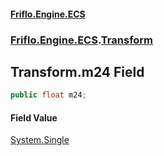 #### [Friflo.Engine.ECS](index.md#'index')
### [Friflo.Engine.ECS](Friflo.Engine.ECS.md#'Friflo.Engine.ECS').[Transform](Transform.md#'Friflo.Engine.ECS.Transform')

## Transform.m24 Field

```csharp
public float m24;
```

#### Field Value
[System.Single](https://docs.microsoft.com/en-us/dotnet/api/System.Single#'System.Single')